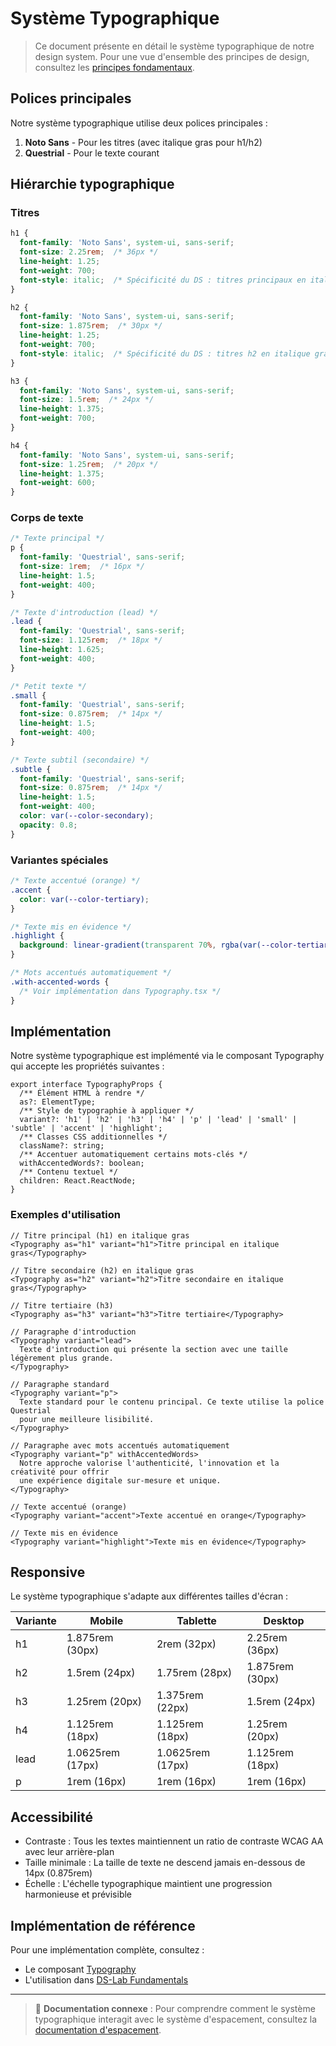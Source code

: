 # Système Typographique

> Ce document présente en détail le système typographique de notre design system. Pour une vue d'ensemble des principes de design, consultez les [principes fondamentaux](./principles.md).

## Polices principales

Notre système typographique utilise deux polices principales :

1. **Noto Sans** - Pour les titres (avec italique gras pour h1/h2)
2. **Questrial** - Pour le texte courant

## Hiérarchie typographique

### Titres

```css
h1 {
  font-family: 'Noto Sans', system-ui, sans-serif;
  font-size: 2.25rem;  /* 36px */
  line-height: 1.25;
  font-weight: 700;
  font-style: italic;  /* Spécificité du DS : titres principaux en italique gras */
}

h2 {
  font-family: 'Noto Sans', system-ui, sans-serif;
  font-size: 1.875rem;  /* 30px */
  line-height: 1.25;
  font-weight: 700;
  font-style: italic;  /* Spécificité du DS : titres h2 en italique gras */
}

h3 {
  font-family: 'Noto Sans', system-ui, sans-serif;
  font-size: 1.5rem;  /* 24px */
  line-height: 1.375;
  font-weight: 700;
}

h4 {
  font-family: 'Noto Sans', system-ui, sans-serif;
  font-size: 1.25rem;  /* 20px */
  line-height: 1.375;
  font-weight: 600;
}
```

### Corps de texte

```css
/* Texte principal */
p {
  font-family: 'Questrial', sans-serif;
  font-size: 1rem;  /* 16px */
  line-height: 1.5;
  font-weight: 400;
}

/* Texte d'introduction (lead) */
.lead {
  font-family: 'Questrial', sans-serif;
  font-size: 1.125rem;  /* 18px */
  line-height: 1.625;
  font-weight: 400;
}

/* Petit texte */
.small {
  font-family: 'Questrial', sans-serif;
  font-size: 0.875rem;  /* 14px */
  line-height: 1.5;
  font-weight: 400;
}

/* Texte subtil (secondaire) */
.subtle {
  font-family: 'Questrial', sans-serif;
  font-size: 0.875rem;  /* 14px */
  line-height: 1.5;
  font-weight: 400;
  color: var(--color-secondary);
  opacity: 0.8;
}
```

### Variantes spéciales

```css
/* Texte accentué (orange) */
.accent {
  color: var(--color-tertiary);
}

/* Texte mis en évidence */
.highlight {
  background: linear-gradient(transparent 70%, rgba(var(--color-tertiary-rgb), 0.2) 30%);
}

/* Mots accentués automatiquement */
.with-accented-words {
  /* Voir implémentation dans Typography.tsx */
}
```

## Implémentation

Notre système typographique est implémenté via le composant Typography qui accepte les propriétés suivantes :

```tsx
export interface TypographyProps {
  /** Élément HTML à rendre */
  as?: ElementType;
  /** Style de typographie à appliquer */
  variant?: 'h1' | 'h2' | 'h3' | 'h4' | 'p' | 'lead' | 'small' | 'subtle' | 'accent' | 'highlight';
  /** Classes CSS additionnelles */
  className?: string;
  /** Accentuer automatiquement certains mots-clés */
  withAccentedWords?: boolean;
  /** Contenu textuel */
  children: React.ReactNode;
}
```

### Exemples d'utilisation

```tsx
// Titre principal (h1) en italique gras
<Typography as="h1" variant="h1">Titre principal en italique gras</Typography>

// Titre secondaire (h2) en italique gras
<Typography as="h2" variant="h2">Titre secondaire en italique gras</Typography>

// Titre tertiaire (h3)
<Typography as="h3" variant="h3">Titre tertiaire</Typography>

// Paragraphe d'introduction
<Typography variant="lead">
  Texte d'introduction qui présente la section avec une taille légèrement plus grande.
</Typography>

// Paragraphe standard
<Typography variant="p">
  Texte standard pour le contenu principal. Ce texte utilise la police Questrial
  pour une meilleure lisibilité.
</Typography>

// Paragraphe avec mots accentués automatiquement
<Typography variant="p" withAccentedWords>
  Notre approche valorise l'authenticité, l'innovation et la créativité pour offrir
  une expérience digitale sur-mesure et unique.
</Typography>

// Texte accentué (orange)
<Typography variant="accent">Texte accentué en orange</Typography>

// Texte mis en évidence
<Typography variant="highlight">Texte mis en évidence</Typography>
```

## Responsive

Le système typographique s'adapte aux différentes tailles d'écran :

| Variante | Mobile | Tablette | Desktop |
|----------|--------|----------|---------|
| h1 | 1.875rem (30px) | 2rem (32px) | 2.25rem (36px) |
| h2 | 1.5rem (24px) | 1.75rem (28px) | 1.875rem (30px) |
| h3 | 1.25rem (20px) | 1.375rem (22px) | 1.5rem (24px) |
| h4 | 1.125rem (18px) | 1.125rem (18px) | 1.25rem (20px) |
| lead | 1.0625rem (17px) | 1.0625rem (17px) | 1.125rem (18px) |
| p | 1rem (16px) | 1rem (16px) | 1rem (16px) |

## Accessibilité

- Contraste : Tous les textes maintiennent un ratio de contraste WCAG AA avec leur arrière-plan
- Taille minimale : La taille de texte ne descend jamais en-dessous de 14px (0.875rem)
- Échelle : L'échelle typographique maintient une progression harmonieuse et prévisible

## Implémentation de référence

Pour une implémentation complète, consultez :
- Le composant [Typography](/src/components/atoms/Typography.tsx)
- L'utilisation dans [DS-Lab Fundamentals](/src/app/ds-lab/fundamentals/page.tsx)

---

> 📏 **Documentation connexe** : Pour comprendre comment le système typographique interagit avec le système d'espacement, consultez la [documentation d'espacement](./spacing.md). 